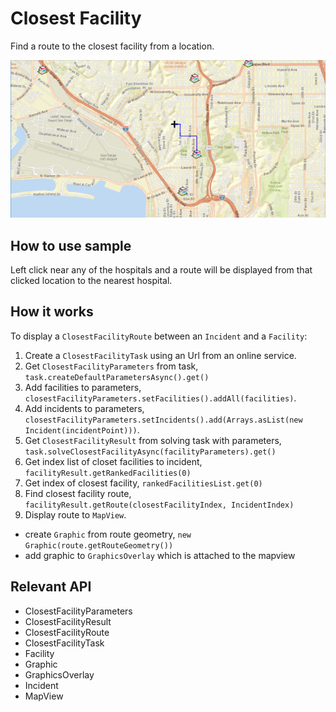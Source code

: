 # Closest Facility

Find a route to the closest facility from a location.

<img src="ClosestFacility.png"/>

## How to use sample
Left click near any of the hospitals and a route will be displayed from that clicked location to the nearest hospital.

## How it works

To display a `ClosestFacilityRoute` between an `Incident` and a `Facility`:


  1. Create a `ClosestFacilityTask` using  an Url from an online service.
  2. Get `ClosestFacilityParameters` from task, `task.createDefaultParametersAsync().get()`
  3. Add facilities to parameters, `closestFacilityParameters.setFacilities().addAll(facilities)`.
  4. Add incidents to parameters, `closestFacilityParameters.setIncidents().add(Arrays.asList(new Incident(incidentPoint)))`.
  5. Get `ClosestFacilityResult` from solving task with parameters, `task.solveClosestFacilityAsync(facilityParameters).get()`
  6. Get index list of closet facilities to incident, `facilityResult.getRankedFacilities(0)`
  7. Get index of closest facility, `rankedFacilitiesList.get(0)`
  8. Find closest facility route, `facilityResult.getRoute(closestFacilityIndex, IncidentIndex)`
  9. Display route to `MapView`. 
  * create `Graphic` from route geometry, `new Graphic(route.getRouteGeometry())`
  * add graphic to `GraphicsOverlay` which is attached to the mapview


## Relevant API

  * ClosestFacilityParameters
  * ClosestFacilityResult
  * ClosestFacilityRoute
  * ClosestFacilityTask
  * Facility
  * Graphic
  * GraphicsOverlay
  * Incident
  * MapView


